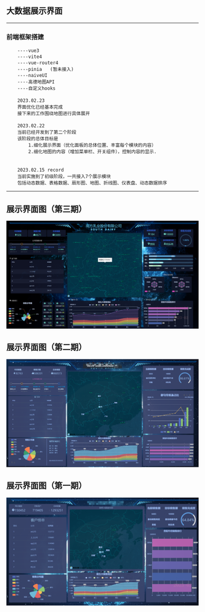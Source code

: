 ## 大数据展示界面

----
### 前端框架搭建
```
    ----vue3
    ----vite4
    ----vue-router4
    ----pinia   (暂未接入)
    ----naiveUI
    ----高德地图API
    ----自定义hooks
    
    2023.02.23
    界面优化已经基本完成
    接下来的工作围绕地图进行具体展开
    
    2023.02.22
    当前已经开发到了第二个阶段
    该阶段的总体目标是
        1.细化展示界面（优化面板的总体位置、丰富每个模块的内容）
        2.细化地图的内容（增加菜单栏、开关组件），控制内容的显示.
    
    
    2023.02.15 record
    当前实施到了初级阶段，一共接入7个展示模块
    包括动态数据、表格数据、扇形图、地图、折线图、仪表盘、动态数据排序
```
----

## 展示界面图（第三期）

![img.png](picture/panel_three.png)

## 展示界面图（第二期）

![img_1.png](picture/panel_tow.png)

## 展示界面图（第一期）

![img.png](picture/panel_one.png)